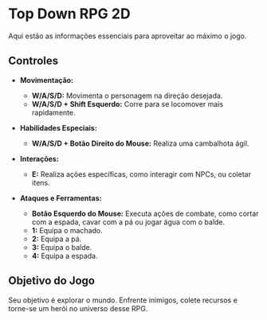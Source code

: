 # Top Down RPG 2D

Aqui estão as informações essenciais para aproveitar ao máximo o jogo.

## Controles

- **Movimentação:**
  - **W/A/S/D:** Movimenta o personagem na direção desejada.
  - **W/A/S/D + Shift Esquerdo:** Corre para se locomover mais rapidamente.

- **Habilidades Especiais:**
  - **W/A/S/D + Botão Direito do Mouse:** Realiza uma cambalhota ágil.

- **Interações:**
  - **E:** Realiza ações específicas, como interagir com NPCs, ou coletar itens.

- **Ataques e Ferramentas:**
  - **Botão Esquerdo do Mouse:** Executa ações de combate, como cortar com a espada, cavar com a pá ou jogar água com o balde.
  - **1:** Equipa o machado.
  - **2:** Equipa a pá.
  - **3:** Equipa o balde.
  - **4:** Equipa a espada.

## Objetivo do Jogo

Seu objetivo é explorar o mundo. Enfrente inimigos, colete recursos e torne-se um herói no universo desse RPG.